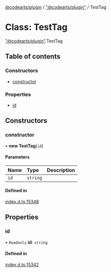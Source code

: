 [@codearts/plugin](../README.md) / ["@codearts/plugin"](../modules/_codearts_plugin_.md) / TestTag

# Class: TestTag

["@codearts/plugin"](../modules/_codearts_plugin_.md).TestTag

## Table of contents

### Constructors

- [constructor](codearts_plugin_.TestTag.md#constructor)

### Properties

- [id](codearts_plugin_.TestTag.md#id)

## Constructors

### constructor

• **new TestTag**(`id`)

#### Parameters

| Name | Type | Description |
| :------ | :------ | :------ |
| `id` | `string` |  |

#### Defined in

[index.d.ts:15348](https://github.com/huaweicloud/cloudide-plugin-api/blob/3b0eee8/index.d.ts#L15348)

## Properties

### id

• `Readonly` **id**: `string`

#### Defined in

[index.d.ts:15342](https://github.com/huaweicloud/cloudide-plugin-api/blob/3b0eee8/index.d.ts#L15342)
